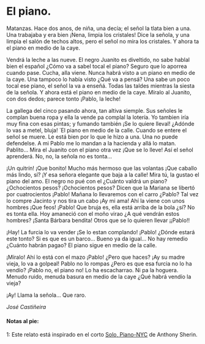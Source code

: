 # El piano.

Matanzas. Hace dos anos, de niña, una decía; el señol la tlata bien a una. Una trabajaba y era bien
¡Nena, limpia los cristales! Dice la señola, y una limpia el salón de techos altos, pero el señol no
mira los cristales. Y ahora ta el piano en medio de la caye.

Vendrá la leche a las nueve. El negro Juanito es diveltido, no sabe hablal bien el español ¿Cómo
va a sabel tocal el piano? Seguro que lo aporrea cuando pase. Cucha, alla viene. Nunca habrá
visto a un piano en medio de la caye. Una tampoco lo había visto ¿Qué va a pensá? Una sabe un poco tocal ese piano, el señol la va a enseñá. Todas las taldes mientras la siesta de la señola. Y ahora está el piano en medio de la caye. Míralo al Juanito, con dos dedos; parece tonto ¡Pablo, la leche!

La gallega del cinco pasando ahora, tan altiva siemple. Sus señoles le complan buena ropa y ella la vende pa complal la lotería. Yo tambien iría muy fina con esas pintas; y fumando también ¡Se lo quiere lleval! ¿Adónde lo vas a metel, bluja!
́
El piano en medio de la calle. Cuando se entere el señol se muere. Le está bien por lo que le hizo
a una. Una no puede defendelse. A mi Pablo me lo mandan a la hacienda y allá lo matan. Pablito... Mira el Juanito con el piano otra vez ¡Que se lo lleve! Así el señol aprenderá. No,  no,  la señola no es tonta...

¡Un quitrín! ¡Que bonito! Mucho más hermoso que las volantas ¡Que caballo más lindo, sí? ¡Y esa señora elegante que baja a la calle! Mira tú, la gustao el piano del amo. El negro no pué con el ¿Cuánto valdrá un piano? ¿Ochocientos pesos? ¡Ochocientos pesos? Dicen que la Mariana se libertó por cuatrocientos ¡Pablo! Mañana lo llevaremos con el carro ¿Pablo? Tal vez lo compre Jacinto y nos tira un cabo ¡Ay mi ama! Ahí la viene con unos hombres ¡Que feos!  ¡Pablo! Que bruja es, ella está arriba de la bola ¿sí? No es tonta ella. Hoy amaneció con el moño virao ¿A qué vendrán estos hombres? ¡Santa Bárbara bendita! Otros que se lo quieren llevar ¡¡Pablo!!

¡Hay! La furcia lo va vender ¡Se lo estan complando! ¡Pablo! ¿Dónde estará este tonto? Si es que es un barco... Bueno ya da igual... No hay remedio ¿Cuánto habrán pagao? El piano sigue en medio de la calle.

¡Míralo! Ahí lo está con el mazo ¡Pablo! ¿Pero que haces? ¡Ay su madre vieja, lo va a golpeal! Pablo no lo rompas ¿Pero es que esa furcia no lo ha vendío? ¡Pablo no, el piano no! Lo ha escacharrao. Ni pa la hoguera. Menudo ruido, menuda basura en medio de la caye ¿Qué habrá vendío la vieja?

¡Ay! Llama la señola... Que raro.

*José Castiñeira*

#### Notas al pie:

<a name="1"> 1</a>: Este relato está inspirado en el corto [Solo, Piano-NYC](https://vimeo.com/69386989) de Anthony Sherin.
